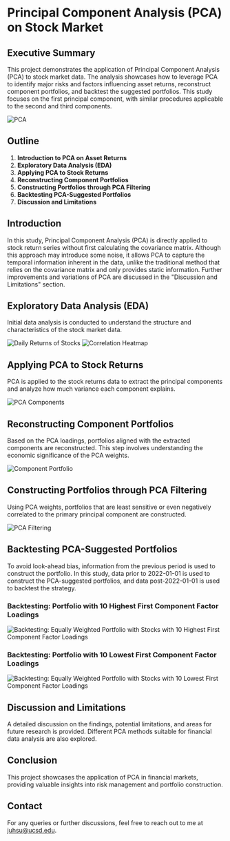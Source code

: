 
# Principal Component Analysis (PCA) on Stock Market

## Executive Summary

This project demonstrates the application of Principal Component Analysis (PCA) to stock market data. The analysis showcases how to leverage PCA to identify major risks and factors influencing asset returns, reconstruct component portfolios, and backtest the suggested portfolios. This study focuses on the first principal component, with similar procedures applicable to the second and third components.

![PCA](images/pca_overview.png)

## Outline

1. **Introduction to PCA on Asset Returns**
2. **Exploratory Data Analysis (EDA)**
3. **Applying PCA to Stock Returns**
4. **Reconstructing Component Portfolios**
5. **Constructing Portfolios through PCA Filtering**
6. **Backtesting PCA-Suggested Portfolios**
7. **Discussion and Limitations**

## Introduction

In this study, Principal Component Analysis (PCA) is directly applied to stock return series without first calculating the covariance matrix. Although this approach may introduce some noise, it allows PCA to capture the temporal information inherent in the data, unlike the traditional method that relies on the covariance matrix and only provides static information. Further improvements and variations of PCA are discussed in the "Discussion and Limitations" section.

## Exploratory Data Analysis (EDA)

Initial data analysis is conducted to understand the structure and characteristics of the stock market data.

![Daily Returns of Stocks](images/stocks_returns.png)
![Correlation Heatmap](images/correlation_heatmap.png)

## Applying PCA to Stock Returns

PCA is applied to the stock returns data to extract the principal components and analyze how much variance each component explains.

![PCA Components](images/pca_components.png)

## Reconstructing Component Portfolios

Based on the PCA loadings, portfolios aligned with the extracted components are reconstructed. This step involves understanding the economic significance of the PCA weights.

![Component Portfolio](images/component_portfolio.png)

## Constructing Portfolios through PCA Filtering

Using PCA weights, portfolios that are least sensitive or even negatively correlated to the primary principal component are constructed.

![PCA Filtering](images/pca_filtering.png)

## Backtesting PCA-Suggested Portfolios

To avoid look-ahead bias, information from the previous period is used to construct the portfolio. In this study, data prior to 2022-01-01 is used to construct the PCA-suggested portfolios, and data post-2022-01-01 is used to backtest the strategy.

### Backtesting: Portfolio with 10 Highest First Component Factor Loadings

![Backtesting: Equally Weighted Portfolio with Stocks with 10 Highest First Component Factor Loadings](images/backtesting_highest_10_factor_loading.png)

### Backtesting: Portfolio with 10 Lowest First Component Factor Loadings

![Backtesting: Equally Weighted Portfolio with Stocks with 10 Lowest First Component Factor Loadings](images/backtesting_lowest_10_factor_loading.png)

## Discussion and Limitations

A detailed discussion on the findings, potential limitations, and areas for future research is provided. Different PCA methods suitable for financial data analysis are also explored.

## Conclusion

This project showcases the application of PCA in financial markets, providing valuable insights into risk management and portfolio construction.

## Contact

For any queries or further discussions, feel free to reach out to me at [juhsu@ucsd.edu](mailto:juhsu@ucsd.edu).
